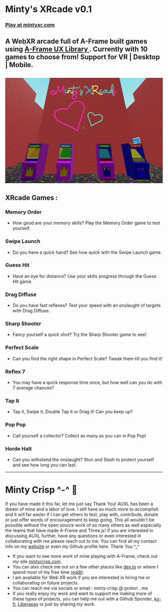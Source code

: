 # Minty's XRcade v0.1
### [Play at mintyxr.com](https://mintyxr.com)
## A WebXR arcade full of A-Frame built games using [A-Frame UX Library ](https://github.com/Minty-Crisp/AUXL). Currently with 10 games to choose from! Support for VR | Desktop | Mobile.
![xrcade preview](https://github.com/Minty-Crisp/XRcade/blob/main/assets/img/previews/preview2.jpg)
---
## XRcade Games :

### Memory Order
- How good are your memory skills? Play the Memory Order game to test yourself.

### Swipe Launch
- Do you have a quick hand? See how quick with the Swipe Launch game.

### Guess Hit
- Have an eye for distance? Use your skills progress through the Guess Hit game.

### Drag Diffuse
- Do you have fast reflexes? Test your speed with an onslaught of targets with Drag Diffuse.

### Sharp Shooter
- Fancy yourself a quick shot? Try the Sharp Shooter game to see!

### Perfect Scale
- Can you find the right shape in Perfect Scale? Tweak them till you find it!

### Reflex 7
- You may have a quick response time once, but how well can you do with 7 average chances?

### Tap It
- Tap it, Swipe it, Double Tap it or Drag it! Can you keep up?

### Pop Pop
- Call yourself a collector? Collect as many as you can in Pop Pop!

### Horde Halt
- Can you withstand the onslaught? Stun and Slash to protect yourself and see how long you can last.
---
# Minty Crisp ^-^ :watermelon: 

If you have made it this far, let me just say Thank You! AUXL has been a dream of mine and a labor of love. I still have so much more to accomplish and it will far easier if I can get others to test, play with, contribute, donate or just offer words of encouragement to keep going. This all wouldn't be possible without the open source work of so many others as well especially the teams that have made A-Frame and Three.js! If you are interested in discussing AUXL further, have any questions or even interested in collaborating with me please reach out to me. You can find all my contact info on my [website](https://mintycrisp.com) or even my Github profile here. Thank You ^_^

- If you want to see more work of mine playing with A-Frame, check out my site [mintycrisp.com](https://mintycrisp.com).
- You can also check me out on a few other places like [dev.to](https://dev.to/mintycrisp) or where I spend most of my free time [reddit](https://www.reddit.com/user/Minty-Crisp/).
- I am available for Web XR work if you are interested in hiring me or collaborating on future projects.
- You can reach me via socials or email : minty-crisp @ proton . me
- If you really enjoy my work and want to support me making more of these types of projects, you can help me out with a Github Sponder, [ko-fi](https://ko-fi.com/mintycrisp), [Liberapay](https://liberapay.com/mintycrisp/) or just by sharing my work.
